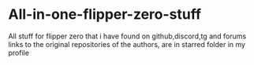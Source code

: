 # All-in-one-flipper-zero-stuff
All stuff for flipper zero that i have found on github,discord,tg and forums
links to the original repositories of the authors, are in starred folder in my profile
